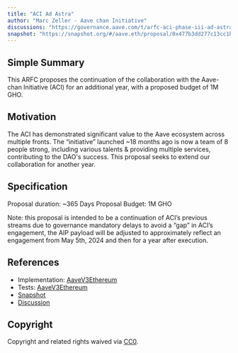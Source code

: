 ```yaml
---
title: "ACI Ad Astra"
author: "Marc Zeller - Aave chan Initiative"
discussions: "https://governance.aave.com/t/arfc-aci-phase-iii-ad-astra/17515"
snapshot: "https://snapshot.org/#/aave.eth/proposal/0x477b3dd277c13cc1b0c1086a04b87d221edd5d09ffd588a246457e6dc3bf2b77"
---
```


## Simple Summary

This ARFC proposes the continuation of the collaboration with the Aave-chan Initiative (ACI) for an additional year, with a proposed budget of 1M GHO.

## Motivation

The ACI has demonstrated significant value to the Aave ecosystem across multiple fronts. The “initiative” launched ~18 months ago is now a team of 8 people strong, including various talents & providing multiple services, contributing to the DAO's success.
This proposal seeks to extend our collaboration for another year.

## Specification

Proposal duration: ~365 Days
Proposal Budget: 1M GHO

Note: this proposal is intended to be a continuation of ACI’s previous streams due to governance mandatory delays to avoid a “gap” in ACI’s engagement, the AIP payload will be adjusted to approximately reflect an engagement from May 5th, 2024 and then for a year after execution.

## References

- Implementation: [AaveV3Ethereum](https://github.com/bgd-labs/aave-proposals-v3/blob/9cc085fed28b1de905ec3c5fbd869a1701abd32d/src/20240506_AaveV3Ethereum_ACIAdAstra/AaveV3Ethereum_ACIAdAstra_20240506.sol)
- Tests: [AaveV3Ethereum](https://github.com/bgd-labs/aave-proposals-v3/blob/9cc085fed28b1de905ec3c5fbd869a1701abd32d/src/20240506_AaveV3Ethereum_ACIAdAstra/AaveV3Ethereum_ACIAdAstra_20240506.t.sol)
- [Snapshot](https://snapshot.org/#/aave.eth/proposal/0x477b3dd277c13cc1b0c1086a04b87d221edd5d09ffd588a246457e6dc3bf2b77)
- [Discussion](https://governance.aave.com/t/arfc-aci-phase-iii-ad-astra/17515)

## Copyright

Copyright and related rights waived via [CC0](https://creativecommons.org/publicdomain/zero/1.0/).
